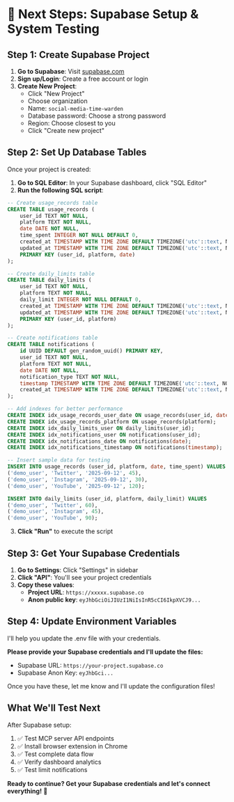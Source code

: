 # 🚀 Next Steps: Supabase Setup & System Testing

## Step 1: Create Supabase Project

1. **Go to Supabase**: Visit [supabase.com](https://supabase.com)
2. **Sign up/Login**: Create a free account or login
3. **Create New Project**: 
   - Click "New Project"
   - Choose organization
   - Name: `social-media-time-warden`
   - Database password: Choose a strong password
   - Region: Choose closest to you
   - Click "Create new project"

## Step 2: Set Up Database Tables

Once your project is created:

1. **Go to SQL Editor**: In your Supabase dashboard, click "SQL Editor"
2. **Run the following SQL script**:

```sql
-- Create usage_records table
CREATE TABLE usage_records (
    user_id TEXT NOT NULL,
    platform TEXT NOT NULL,
    date DATE NOT NULL,
    time_spent INTEGER NOT NULL DEFAULT 0,
    created_at TIMESTAMP WITH TIME ZONE DEFAULT TIMEZONE('utc'::text, NOW()) NOT NULL,
    updated_at TIMESTAMP WITH TIME ZONE DEFAULT TIMEZONE('utc'::text, NOW()) NOT NULL,
    PRIMARY KEY (user_id, platform, date)
);

-- Create daily_limits table
CREATE TABLE daily_limits (
    user_id TEXT NOT NULL,
    platform TEXT NOT NULL,
    daily_limit INTEGER NOT NULL DEFAULT 0,
    created_at TIMESTAMP WITH TIME ZONE DEFAULT TIMEZONE('utc'::text, NOW()) NOT NULL,
    updated_at TIMESTAMP WITH TIME ZONE DEFAULT TIMEZONE('utc'::text, NOW()) NOT NULL,
    PRIMARY KEY (user_id, platform)
);

-- Create notifications table
CREATE TABLE notifications (
    id UUID DEFAULT gen_random_uuid() PRIMARY KEY,
    user_id TEXT NOT NULL,
    platform TEXT NOT NULL,
    date DATE NOT NULL,
    notification_type TEXT NOT NULL,
    timestamp TIMESTAMP WITH TIME ZONE DEFAULT TIMEZONE('utc'::text, NOW()) NOT NULL,
    created_at TIMESTAMP WITH TIME ZONE DEFAULT TIMEZONE('utc'::text, NOW()) NOT NULL
);

-- Add indexes for better performance
CREATE INDEX idx_usage_records_user_date ON usage_records(user_id, date);
CREATE INDEX idx_usage_records_platform ON usage_records(platform);
CREATE INDEX idx_daily_limits_user ON daily_limits(user_id);
CREATE INDEX idx_notifications_user ON notifications(user_id);
CREATE INDEX idx_notifications_date ON notifications(date);
CREATE INDEX idx_notifications_timestamp ON notifications(timestamp);

-- Insert sample data for testing
INSERT INTO usage_records (user_id, platform, date, time_spent) VALUES
('demo_user', 'Twitter', '2025-09-12', 45),
('demo_user', 'Instagram', '2025-09-12', 30),
('demo_user', 'YouTube', '2025-09-12', 120);

INSERT INTO daily_limits (user_id, platform, daily_limit) VALUES
('demo_user', 'Twitter', 60),
('demo_user', 'Instagram', 45),
('demo_user', 'YouTube', 90);
```

3. **Click "Run"** to execute the script

## Step 3: Get Your Supabase Credentials

1. **Go to Settings**: Click "Settings" in sidebar
2. **Click "API"**: You'll see your project credentials
3. **Copy these values**:
   - **Project URL**: `https://xxxxx.supabase.co`
   - **Anon public key**: `eyJhbGciOiJIUzI1NiIsInR5cCI6IkpXVCJ9...`

## Step 4: Update Environment Variables

I'll help you update the .env file with your credentials.

**Please provide your Supabase credentials and I'll update the files:**
- Supabase URL: `https://your-project.supabase.co`
- Supabase Anon Key: `eyJhbGci...`

Once you have these, let me know and I'll update the configuration files!

## What We'll Test Next

After Supabase setup:
1. ✅ Test MCP server API endpoints
2. ✅ Install browser extension in Chrome  
3. ✅ Test complete data flow
4. ✅ Verify dashboard analytics
5. ✅ Test limit notifications

**Ready to continue? Get your Supabase credentials and let's connect everything!** 🚀
